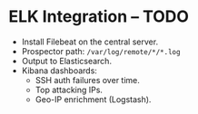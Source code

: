 # ELK Integration – TODO

- Install Filebeat on the central server.
- Prospector path: `/var/log/remote/*/*.log`
- Output to Elasticsearch.
- Kibana dashboards:
  - SSH auth failures over time.
  - Top attacking IPs.
  - Geo-IP enrichment (Logstash).
